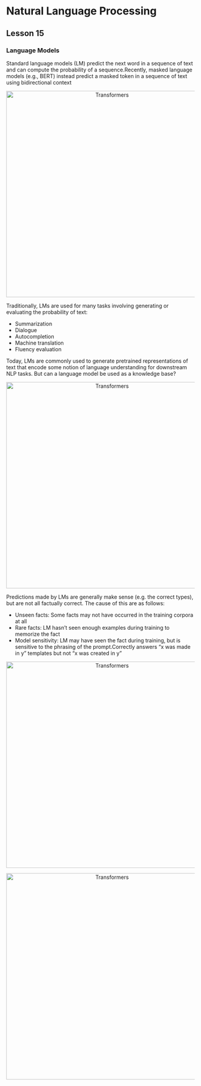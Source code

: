 # Natural Language Processing
## Lesson 15

<h3> Language Models</h3>

Standard language models (LM) predict the next word in a sequence of text and can compute the probability of a sequence.Recently, masked language models (e.g., BERT) instead predict a masked token in a sequence of text using bidirectional context

<p align="center">
<img src= "https://user-images.githubusercontent.com/45029614/227144120-740d8dd8-ca84-45db-9b97-b56568943363.PNG" width="550" title="Transformers">
</p>

Traditionally, LMs are used for many tasks involving generating or evaluating the probability of text:
* Summarization 
* Dialogue 
* Autocompletion
* Machine translation
* Fluency evaluation

Today, LMs are commonly used to generate pretrained representations of text that encode some notion of language understanding for downstream NLP tasks. But can a language model be used as a knowledge base? 

<p align="center">
<img src= "https://user-images.githubusercontent.com/45029614/227144882-888d7ae0-b293-4af3-a365-5a828c410c0f.PNG" width="550" title="Transformers">
</p>

Predictions made by LMs are generally make sense (e.g. the correct types), but are not all factually correct. The cause of this are as follows:

* Unseen facts: Some facts may not have occurred in the training corpora at all
* Rare facts: LM hasn’t seen enough examples during training to memorize the fact
* Model sensitivity: LM may have seen the fact during training, but is sensitive to the phrasing of the prompt.Correctly answers “x was made in y” templates but not “x was created in y”

<p align="center">
<img src= "https://user-images.githubusercontent.com/45029614/227145742-ac074bf9-5a5e-4bf6-8b6f-05ae5d0270b8.PNG" width="550" title="Transformers">
</p>


<p align="center">
<img src= "https://user-images.githubusercontent.com/45029614/227146059-c85fb2f6-54f2-4370-8b3e-a53e4fe850d0.PNG" width="550" title="Transformers">
</p>


